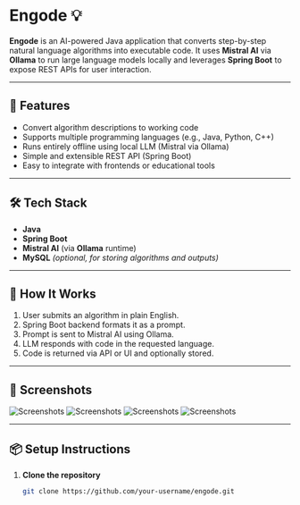 # Engode 💡

**Engode** is an AI-powered Java application that converts step-by-step natural language algorithms into executable code. It uses **Mistral AI** via **Ollama** to run large language models locally and leverages **Spring Boot** to expose REST APIs for user interaction.

---

## 🚀 Features

- Convert algorithm descriptions to working code
- Supports multiple programming languages (e.g., Java, Python, C++)
- Runs entirely offline using local LLM (Mistral via Ollama)
- Simple and extensible REST API (Spring Boot)
- Easy to integrate with frontends or educational tools

---

## 🛠️ Tech Stack

- **Java**
- **Spring Boot**
- **Mistral AI** (via **Ollama** runtime)
- **MySQL** *(optional, for storing algorithms and outputs)*

---

## 🧠 How It Works

1. User submits an algorithm in plain English.
2. Spring Boot backend formats it as a prompt.
3. Prompt is sent to Mistral AI using Ollama.
4. LLM responds with code in the requested language.
5. Code is returned via API or UI and optionally stored.

---

## 📸 Screenshots

![Screenshots](screenshot/front-page.jpg)
![Screenshots](screenshot/filepage.jpg)
![Screenshots](screenshot/algorithm.jpg)
![Screenshots](screenshot/output.jpg)

---

## 📦 Setup Instructions

1. **Clone the repository**
   ```bash
   git clone https://github.com/your-username/engode.git
